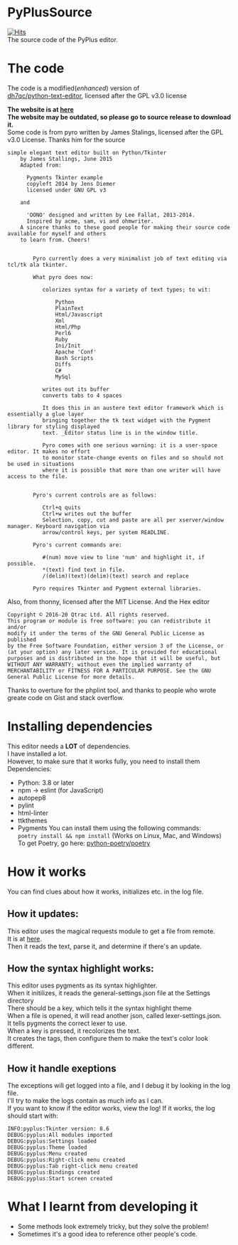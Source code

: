 # PyPlusSource

[![Hits](https://hits.seeyoufarm.com/api/count/incr/badge.svg?url=https%3A%2F%2Fgithub.com%2FZCG-coder%2FPyPlus&count_bg=%2379C83D&title_bg=%23555555&icon=&icon_color=%23E7E7E7&title=Views&edge_flat=true)](javascript:void(0);)  
The source code of the PyPlus editor.

# The code

The code is a modified(*enhanced*) version of  
[dh7qc/python-text-editor](https://www.github.com/dh7qc/python-text-editor), licensed after the GPL v3.0 license

**The website is at [here](http://zcg-coder.github.io/NWSOFT/PyPlusWeb)**  
**The website may be outdated, so please go to source release to download it.**  
Some code is from pyro written by James Stalings, licensed after the GPL v3.0 License. Thanks him for the source

```
simple elegant text editor built on Python/Tkinter
    by James Stallings, June 2015
    Adapted from:
    
      Pygments Tkinter example
      copyleft 2014 by Jens Diemer
      licensed under GNU GPL v3
      
    and
    
      'OONO' designed and written by Lee Fallat, 2013-2014.
      Inspired by acme, sam, vi and ohmwriter.
    A sincere thanks to these good people for making their source code available for myself and others
    to learn from. Cheers!
    
    
        Pyro currently does a very minimalist job of text editing via tcl/tk ala tkinter. 
        
        What pyro does now:
        
           colorizes syntax for a variety of text types; to wit:
    
               Python
               PlainText
               Html/Javascript
               Xml
               Html/Php
               Perl6
               Ruby
               Ini/Init
               Apache 'Conf'
               Bash Scripts
               Diffs
               C#
               MySql
           
           writes out its buffer
           converts tabs to 4 spaces
           
           It does this in an austere text editor framework which is essentially a glue layer
           bringing together the tk text widget with the Pygment library for styling displayed
           text. _Editor status line is in the window title.
           
           Pyro comes with one serious warning: it is a user-space editor. It makes no effort
           to monitor state-change events on files and so should not be used in situations
           where it is possible that more than one writer will have access to the file.
           
           
        Pyro's current controls are as follows:
        
           Ctrl+q quits
           Ctrl+w writes out the buffer
           Selection, copy, cut and paste are all per xserver/window manager. Keyboard navigation via
           arrow/control keys, per system READLINE.
           
        Pyro's current commands are:
        
           #(num) move view to line 'num' and highlight it, if possible.
           *(text) find text in file.
           /(delim)(text)(delim)(text) search and replace
        
        Pyro requires Tkinter and Pygment external libraries.
```

Also, from thonny, licensed after the MIT License. And the Hex editor

```
Copyright © 2016-20 Qtrac Ltd. All rights reserved.
This program or module is free software: you can redistribute it and/or
modify it under the terms of the GNU General Public License as published
by the Free Software Foundation, either version 3 of the License, or
(at your option) any later version. It is provided for educational
purposes and is distributed in the hope that it will be useful, but
WITHOUT ANY WARRANTY; without even the implied warranty of
MERCHANTABILITY or FITNESS FOR A PARTICULAR PURPOSE. See the GNU
General Public License for more details.
```

Thanks to overture for the phplint tool, and thanks to people who wrote greate code on Gist and stack overflow.

# Installing dependencies

This editor needs a **LOT** of dependencies.  
I have installed a lot.  
However, to make sure that it works fully, you need to install them  
Dependencies:

- Python: 3.8 or later
- npm -> eslint (for JavaScript)
- autopep8
- pylint
- html-linter
- ttkthemes
- Pygments You can install them using the following commands:  
  `poetry install && npm install` (Works on Linux, Mac, and Windows)  
  To get Poetry, go here: [python-poetry/poetry](https://github.com/python-poetry/poetry#installation)

# How it works

You can find clues about how it works, initializes etc. in the log file.

## How it updates:

This editor uses the magical requests module to get a file from remote.  
It is at [here](https://zcg-coder.github.io/NWSOFT/PyPlusWeb/ver.json).  
Then it reads the text, parse it, and determine if there's an update.

## How the syntax highlight works:

This editor uses pygments as its syntax highlighter.  
When it initilizes, it reads the general-settings.json file at the Settings directory  
There should be a key, which tells it the syntax highlight theme  
When a file is opened, it will read another json, called lexer-settings.json.  
It tells pygments the correct lexer to use.  
When a key is pressed, it recolorizes the text.  
It creates the tags, then configure them to make the text's color look different.

## How it handle exeptions

The exceptions will get logged into a file, and I debug it by looking in the log file.  
I'll try to make the logs contain as much info as I can.  
If you want to know if the editor works, view the log! If it works, the log should start with:

```
INFO:pyplus:Tkinter version: 8.6
DEBUG:pyplus:All modules imported
DEBUG:pyplus:Settings loaded
DEBUG:pyplus:Theme loaded
DEBUG:pyplus:Menu created
DEBUG:pyplus:Right-click menu created
DEBUG:pyplus:Tab right-click menu created
DEBUG:pyplus:Bindings created
DEBUG:pyplus:Start screen created
```
# What I learnt from developing it
- Some methods look extremely tricky, but they solve the problem!
- Sometimes it's a good idea to reference other people's code.
